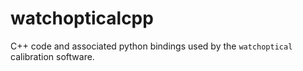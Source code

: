 # watchopticalcpp

C++ code and associated python bindings used by the `watchoptical`
calibration software.